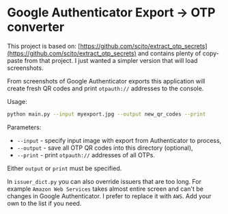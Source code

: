 Google Authenticator Export -> OTP converter
======================

This project is based on:
[https://github.com/scito/extract_otp_secrets](https://github.com/scito/extract_otp_secrets)
and contains plenty of copy-paste from that project. I just wanted a simpler
version that will load screenshots.

From screenshots of Google Authenticator exports this application will create
fresh QR codes and print `otpauth://` addresses to the console.

Usage:

```bash
python main.py --input myexport.jpg --output new_qr_codes --print
```

Parameters:

* `--input` - specify input image with export from Authenticator to process,
* `--output` - save all OTP QR codes into this directory (optional),
* `--print` - print `otpauth://` addresses of all OTPs.

Either `output` or `print` must be specified.

In `issuer_dict.py` you can also override issuers that are too long. For example
`Amazon Web Services` takes almost entire screen and can't be changes in Google
Authenticator. I prefer to replace it with `AWS`. Add your own to the list if
you need.
